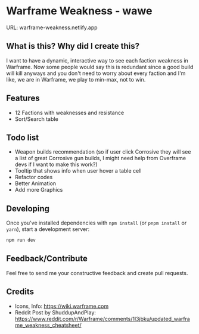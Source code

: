 # Warframe Weakness - wawe

URL: warframe-weakness.netlify.app

## What is this? Why did I create this?

I want to have a dynamic, interactive way to see each faction weakness in Warframe. Now some people would say this is redundant since a good build will kill anyways and you don't need to worry about every faction and I'm like, we are in Warframe, we play to min-max, not to win.

## Features

- 12 Factions with weaknesses and resistance
- Sort/Search table

## Todo list

- Weapon builds recommendation (so if user click Corrosive they will see a list of great Corrosive gun builds, I might need help from Overframe devs if I want to make this work?)
- Tooltip that shows info when user hover a table cell
- Refactor codes
- Better Animation
- Add more Graphics

## Developing

Once you've installed dependencies with `npm install` (or `pnpm install` or `yarn`), start a development server:

```bash
npm run dev
```

## Feedback/Contribute

Feel free to send me your constructive feedback and create pull requests.

## Credits

- Icons, Info: https://wiki.warframe.com
- Reddit Post by ShuddupAndPlay: https://www.reddit.com/r/Warframe/comments/1l3jbku/updated_warframe_weakness_cheatsheet/
